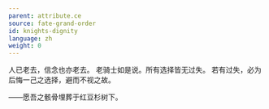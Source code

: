 ```yaml
---
parent: attribute.ce
source: fate-grand-order
id: knights-dignity
language: zh
weight: 0
---
```


人已老去，信念也亦老去。
老骑士如是说。所有选择皆无过失。
若有过失，必为后悔一己之选择，避而不视之故。

——愿吾之骸骨埋葬于红豆杉树下。
